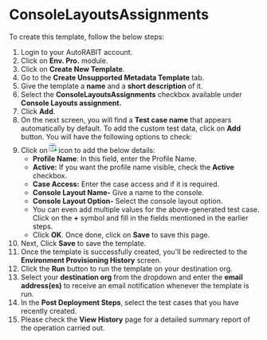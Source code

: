 # ConsoleLayoutsAssignments

To create this template, follow the below steps:

1. Login to your AutoRABIT account.
2. Click on **Env. Pro.** module.
3. Click on **Create New Template**.
4. Go to the **Create Unsupported Metadata Template** tab.
5. Give the template a **name** and a **short description** of it.
6. Select the **ConsoleLayoutsAssignments** checkbox available under **Console Layouts assignment.**
7. Click **Add**.
8. On the next screen, you will find a **Test case name** that appears automatically by default. To add the custom test data, click on **Add** button. You will have the following options to check:
9. Click on![](<../../../../../../.gitbook/assets/image (49) (1) (1).png>)icon to add the below details:
   * **Profile Name**: In this field, enter the Profile Name.
   * **Active:** If you want the profile name visible, check the **Active** checkbox.
   * **Case Access:** Enter the case access and if it is required.
   * **Console Layout Name-** Give a name to the console.
   * **Console Layout Option-** Select the console layout option.
   * You can even add multiple values for the above-generated test case. Click on the **+** symbol and fill in the fields mentioned in the earlier steps.&#x20;
   * Click **OK**. Once done, click on **Save** to save this page.
10. Next, Click **Save** to save the template.
11. Once the template is successfully created, you'll be redirected to the **Environment Provisioning History** screen.
12. Click the **Run** button to run the template on your destination org.
13. Select your **destination org** from the dropdown and enter the **email address(es)** to receive an email notification whenever the template is run.
14. In the **Post Deployment Steps**, select the test cases that you have recently created.&#x20;
15. Please check the **View History** page for a detailed summary report of the operation carried out.
